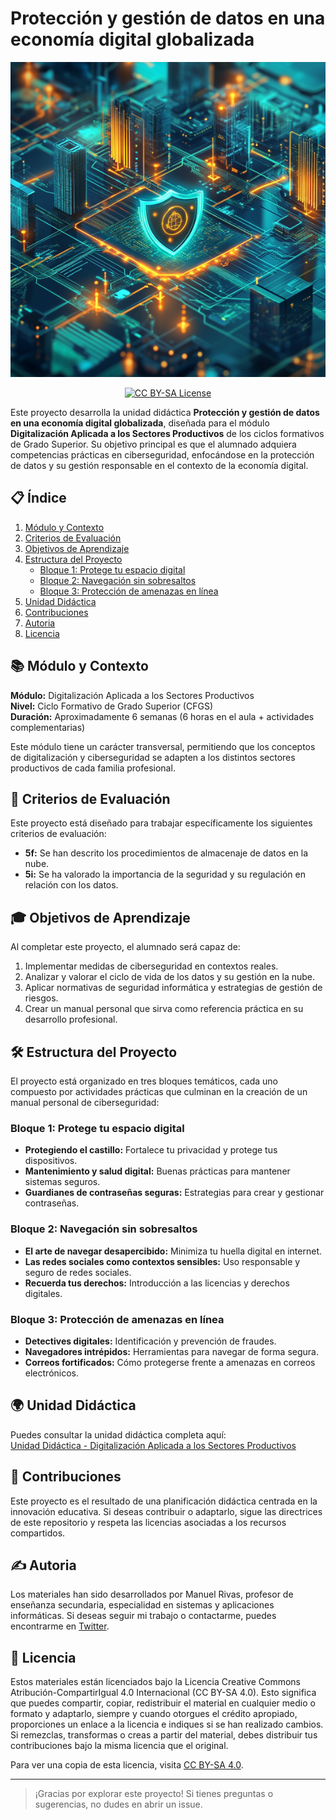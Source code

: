 # Protección y gestión de datos en una economía digital globalizada

<p align="center">
  <img src="assets/portada-digitalizacion.webp" alt="Ciberseguridad">
</p>
<p align="center">
  <a href="LICENSE">
      <img src="https://img.shields.io/badge/License-CC%20BY--SA%204.0-lightgrey.svg?longCache=true" alt="CC BY-SA License">
    </a>
</p>


Este proyecto desarrolla la unidad didáctica **Protección y gestión de datos en una economía digital globalizada**, diseñada para el módulo **Digitalización Aplicada a los Sectores Productivos** de los ciclos formativos de Grado Superior. Su objetivo principal es que el alumnado adquiera competencias prácticas en ciberseguridad, enfocándose en la protección de datos y su gestión responsable en el contexto de la economía digital.


## 📋 Índice

1. [Módulo y Contexto](#-módulo-y-contexto)  
2. [Criterios de Evaluación](#-criterios-de-evaluación)  
3. [Objetivos de Aprendizaje](#-objetivos-de-aprendizaje)  
4. [Estructura del Proyecto](#-estructura-del-proyecto)  
   - [Bloque 1: Protege tu espacio digital](#bloque-1-protege-tu-espacio-digital)  
   - [Bloque 2: Navegación sin sobresaltos](#bloque-2-navegación-sin-sobresaltos)  
   - [Bloque 3: Protección de amenazas en línea](#bloque-3-protección-de-amenazas-en-línea)  
5. [Unidad Didáctica](#-unidad-didáctica)  
6. [Contribuciones](#-contribuciones)  
7. [Autoria](#autoria)  
8. [Licencia](#-licencia)


## 📚 Módulo y Contexto

**Módulo:** Digitalización Aplicada a los Sectores Productivos  
**Nivel:** Ciclo Formativo de Grado Superior (CFGS)  
**Duración:** Aproximadamente 6 semanas (6 horas en el aula + actividades complementarias)  

Este módulo tiene un carácter transversal, permitiendo que los conceptos de digitalización y ciberseguridad se adapten a los distintos sectores productivos de cada familia profesional.

## 🎯 Criterios de Evaluación

Este proyecto está diseñado para trabajar específicamente los siguientes criterios de evaluación:
- **5f:** Se han descrito los procedimientos de almacenaje de datos en la nube.
- **5i:** Se ha valorado la importancia de la seguridad y su regulación en relación con los datos.

## 🎓 Objetivos de Aprendizaje

Al completar este proyecto, el alumnado será capaz de:
1. Implementar medidas de ciberseguridad en contextos reales.
2. Analizar y valorar el ciclo de vida de los datos y su gestión en la nube.
3. Aplicar normativas de seguridad informática y estrategias de gestión de riesgos.
4. Crear un manual personal que sirva como referencia práctica en su desarrollo profesional.

## 🛠 Estructura del Proyecto

El proyecto está organizado en tres bloques temáticos, cada uno compuesto por actividades prácticas que culminan en la creación de un manual personal de ciberseguridad:

### **Bloque 1: Protege tu espacio digital**
- **Protegiendo el castillo:** Fortalece tu privacidad y protege tus dispositivos.
- **Mantenimiento y salud digital:** Buenas prácticas para mantener sistemas seguros.
- **Guardianes de contraseñas seguras:** Estrategias para crear y gestionar contraseñas.

### **Bloque 2: Navegación sin sobresaltos**
- **El arte de navegar desapercibido:** Minimiza tu huella digital en internet.
- **Las redes sociales como contextos sensibles:** Uso responsable y seguro de redes sociales.
- **Recuerda tus derechos:** Introducción a las licencias y derechos digitales.

### **Bloque 3: Protección de amenazas en línea**
- **Detectives digitales:** Identificación y prevención de fraudes.
- **Navegadores intrépidos:** Herramientas para navegar de forma segura.
- **Correos fortificados:** Cómo protegerse frente a amenazas en correos electrónicos.

## 🌍 Unidad Didáctica

Puedes consultar la unidad didáctica completa aquí:  
[Unidad Didáctica - Digitalización Aplicada a los Sectores Productivos](https://0xmrivas.github.io/Digitalizacion/web/)

## 🤝 Contribuciones

Este proyecto es el resultado de una planificación didáctica centrada en la innovación educativa. Si deseas contribuir o adaptarlo, sigue las directrices de este repositorio y respeta las licencias asociadas a los recursos compartidos.


## ✍️ Autoria

Los materiales han sido desarrollados por Manuel Rivas, profesor de enseñanza secundaria, especialidad en sistemas y aplicaciones informáticas. Si deseas seguir mi trabajo o contactarme, puedes encontrarme en [Twitter](https://twitter.com/0xmrivas).


## 📝 Licencia

Estos materiales están licenciados bajo la Licencia Creative Commons Atribución-CompartirIgual 4.0 Internacional (CC BY-SA 4.0). Esto significa que puedes compartir, copiar, redistribuir el material en cualquier medio o formato y adaptarlo, siempre y cuando otorgues el crédito apropiado, proporciones un enlace a la licencia e indiques si se han realizado cambios. Si remezclas, transformas o creas a partir del material, debes distribuir tus contribuciones bajo la misma licencia que el original.

Para ver una copia de esta licencia, visita [CC BY-SA 4.0](https://creativecommons.org/licenses/by-sa/4.0/).


---

> ¡Gracias por explorar este proyecto! Si tienes preguntas o sugerencias, no dudes en abrir un issue.
